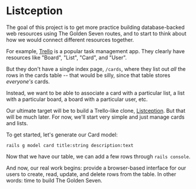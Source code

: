 # Listception

The goal of this project is to get more practice building database-backed web resources using The Golden Seven routes, and to start to think about how we would connect different resources together.

For example, [Trello](https://trello.com/) is a popular task management app. They clearly have resources like "Board", "List", "Card", and "User".

But they don't have a single index page, `/cards`, where they list out *all* the rows in the cards table -- that would be silly, since that table stores *everyone's* cards.

Instead, we want to be able to associate a card with a particular list, a list with a particular board, a board with a particular user, etc.

Our ultimate target will be to build a Trello-like clone, [Listception](http://www.listception.com). But that will be much later. For now, we'll start very simple and just manage cards and lists.

To get started, let's generate our Card model:

```
rails g model card title:string description:text
```

Now that we have our table, we can add a few rows through `rails console`.

And now, our real work begins: provide a browser-based interface for our users to create, read, update, and delete rows from the table. In other words: time to build The Golden Seven.
